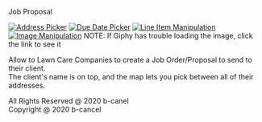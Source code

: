 Job Proposal

[![Address Picker](https://media.giphy.com/media/dyvj1gBn4HYBfVDrpr/giphy.gif)](https://media.giphy.com/media/dyvj1gBn4HYBfVDrpr/giphy.gif)
[![Due Date Picker](https://media.giphy.com/media/VJYrbNGSMxUZ38RuU9/giphy.gif)](https://media.giphy.com/media/VJYrbNGSMxUZ38RuU9/giphy.gif)
[![Line Item Manipulation](https://media.giphy.com/media/UvK4kZ48BSmlVhiFQp/giphy.gif)](https://media.giphy.com/media/UvK4kZ48BSmlVhiFQp/giphy.gif)
[![Image Manipulation](https://media.giphy.com/media/fsaqYZsD0P0x600rE1/giphy.gif)](https://media.giphy.com/media/fsaqYZsD0P0x600rE1/giphy.gif)
NOTE: If Giphy has trouble loading the image, click the link to see it

Allow to Lawn Care Companies to create a Job Order/Proposal to send to their client. \
The client's name is on top, and the map lets you pick between all of their addresses.

All Rights Reserved @ 2020 b-canel \
Copyright @ 2020 b-cancel
